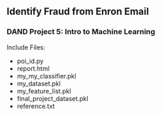 ## Identify Fraud from Enron Email
### DAND Project 5: Intro to Machine Learning

Include Files:
- poi_id.py
- report.html
- my_my_classifier.pkl		
- my_dataset.pkl				
- my_feature_list.pkl
- final_project_dataset.pkl
- reference.txt
